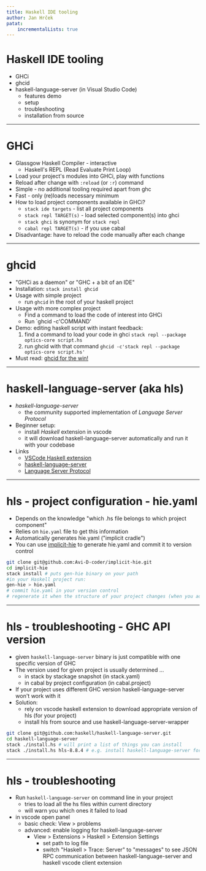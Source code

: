 ```yaml
---
title: Haskell IDE tooling
author: Jan Hrček
patat:
    incrementalLists: true
---
```


# Haskell IDE tooling

- GHCi
- ghcid
- haskell-language-server (in Visual Studio Code)
    - features demo
    - setup
    - troubleshooting
    - installation from source

---

# GHCi

- Glassgow Haskell Compiler - interactive
    - Haskell's REPL (Read Evaluate Print Loop)
- Load your project's modules into GHCi, play with functions
- Reload after change with `:reload` (or `:r`) command
- Simple - no additional tooling required apart from ghc
- Fast - only (re)loads necessary minimum
- How to load project components available in GHCi?
    - `stack ide targets` - list all project components
    - `stack repl TARGET(s)` - load selected component(s) into ghci
    - `stack ghci` is synonym for `stack repl`
    - `cabal repl TARGET(s)` - if you use cabal
- Disadvantage: have to reload the code manually after each change

---

# ghcid

- "GHCi as a daemon" or "GHC + a bit of an IDE"
- Installation: `stack install ghcid`
- Usage with simple project
    - run `ghcid` in the root of your haskell project
- Usage with more complex project
    - Find a command to load the code of interest into GHCi
    - Run `ghcid -c'COMMAND'
- Demo: editing haskell script with instant feedback:
    1. find a command to load your code in ghci
        `stack repl --package optics-core script.hs`
    2. run ghcid with that command
        `ghcid -c'stack repl --package optics-core script.hs'`
- Must read: [ghcid for the win!](https://www.parsonsmatt.org/2018/05/19/ghcid_for_the_win.html)

---

# haskell-language-server (aka hls)

- *haskell-language-server*
    - the community supported implementation of *Language Server Protocol*
- Beginner setup:
    - install *Haskell* extension in vscode
    - it will download haskell-language-server automatically and run it with your codebase
- Links
    - [VSCode Haskell extension](https://marketplace.visualstudio.com/items?itemName=haskell.haskell)
    - [haskell-language-server](git@github.com:haskell/haskell-language-serve)
    - [Language Server Protocol](https://microsoft.github.io/language-server-protocol/)

---

# hls - project configuration  - hie.yaml

- Depends on the knowledge "which .hs file belongs to which project component"
- Relies on `hie.yaml` file to get this information
- Automatically generates hie.yaml ("implicit cradle")
- You can use [implicit-hie](git@github.com:Avi-D-coder/implicit-hie.git) to generate hie.yaml and commit it to version control
    
```bash
git clone git@github.com:Avi-D-coder/implicit-hie.git
cd implicit-hie
stack install # puts gen-hie binary on your path
#in your Haskell project run:
gen-hie > hie.yaml
# commit hie.yaml in your version control
# regenerate it when the structure of your project changes (when you add new exe/lib/test component to your .cabal file)
```

---

# hls - troubleshooting - GHC API version

- given `haskell-language-server` binary is just compatible with one specific version of GHC
- The version used for given project is usually determined ... 
    - in stack by stackage snapshot (in stack.yaml)
    - in cabal by project configuration (in cabal.project)
- If your project uses different GHC version haskell-language-server won't work with it
- Solution:
    - rely on vscode haskell extension to download appropriate version of hls (for your project)
    - install hls from source and use haskell-language-server-wrapper

```bash
git clone git@github.com:haskell/haskell-language-server.git
cd haskell-language-server
stack ./install.hs # will print a list of things you can install
stack ./install.hs hls-8.8.4 # e.g. install haskell-language-server for GHC 8.8.4
```

---

# hls - troubleshooting

- Run `haskell-language-server` on command line in your project
    - tries to load all the hs files within current directory 
    - will warn you which ones it failed to load
- in vscode open panel 
    - basic check: View > problems
    - advanced: enable logging for haskell-language-server
        - View > Extensions > Haskell > Extension Settings
            - set path to log file
            - switch "Haskell > Trace: Server" to "messages" to see JSON RPC communication between haskell-language-server and haskell vscode client extension


